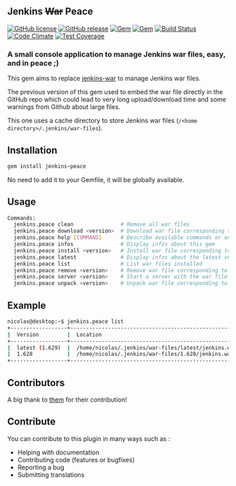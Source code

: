 ## Jenkins ~~War~~ Peace

[![GitHub license](https://img.shields.io/github/license/jbox-web/jenkins-peace.svg)](https://github.com/jbox-web/jenkins-peace/blob/master/LICENSE)
[![GitHub release](https://img.shields.io/github/release/jbox-web/jenkins-peace.svg)](https://github.com/jbox-web/jenkins-peace/releases/latest)
[![Gem](https://img.shields.io/gem/v/jenkins-peace.svg)](https://rubygems.org/gems/jenkins-peace/versions/1.0.0)
[![Gem](https://img.shields.io/gem/dtv/jenkins-peace.svg)](https://rubygems.org/gems/jenkins-peace/versions/1.0.0)
[![Build Status](https://travis-ci.com/jbox-web/jenkins-peace.svg?branch=master)](https://travis-ci.com/jbox-web/jenkins-peace)
[![Code Climate](https://codeclimate.com/github/jbox-web/jenkins-peace/badges/gpa.svg)](https://codeclimate.com/github/jbox-web/jenkins-peace)
[![Test Coverage](https://codeclimate.com/github/jbox-web/jenkins-peace/badges/coverage.svg)](https://codeclimate.com/github/jbox-web/jenkins-peace/coverage)

### A small console application to manage Jenkins war files, easy, and in peace ;)

This gem aims to replace [jenkins-war](https://rubygems.org/gems/jenkins-war/versions/1.514) to manage Jenkins war files.

The previous version of this gem used to embed the war file directly in the GitHub repo which could lead to very long upload/download time and some warnings from Github about large files.

This one uses a cache directory to store Jenkins war files (```/<home directory>/.jenkins/war-files```).


## Installation

```ruby
gem install jenkins-peace
```

No need to add it to your Gemfile, it will be globally available.

## Usage

```sh
Commands:
  jenkins.peace clean               # Remove all war files
  jenkins.peace download <version>  # Download war file corresponding to version passed in params
  jenkins.peace help [COMMAND]      # Describe available commands or one specific command
  jenkins.peace infos               # Display infos about this gem
  jenkins.peace install <version>   # Install war file corresponding to version passed in params (will download then unpack war file)
  jenkins.peace latest              # Display infos about the latest version of war file installed
  jenkins.peace list                # List war files installed
  jenkins.peace remove <version>    # Remove war file corresponding to version passed in params
  jenkins.peace server <version>    # Start a server with the war file corresponding to version passed in params
  jenkins.peace unpack <version>    # Unpack war file corresponding to version passed in params
```

## Example

```sh
nicolas@desktop:~$ jenkins.peace list
+------------------+-------------------------------------------------------+-------------------------------------------------------------------------+-------------+
|  Version         |  Location                                             |  Classpath                                                              |  Installed  |
+------------------+-------------------------------------------------------+-------------------------------------------------------------------------+-------------+
|  latest (1.629)  |  /home/nicolas/.jenkins/war-files/latest/jenkins.war  |  /home/nicolas/.jenkins/wars/latest/WEB-INF/lib/jenkins-core-1.629.jar  |  true       |
|  1.628           |  /home/nicolas/.jenkins/war-files/1.628/jenkins.war   |  /home/nicolas/.jenkins/wars/1.628/WEB-INF/lib/jenkins-core-1.628.jar   |  true       |
+------------------+-------------------------------------------------------+-------------------------------------------------------------------------+-------------+
```

## Contributors

A big thank to [them](https://github.com/jbox-web/jenkins-peace/blob/master/AUTHORS) for their contribution!

## Contribute

You can contribute to this plugin in many ways such as :

* Helping with documentation
* Contributing code (features or bugfixes)
* Reporting a bug
* Submitting translations
